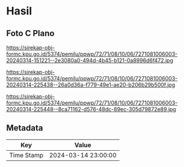 # Hasil

## Foto C Plano

https://sirekap-obj-formc.kpu.go.id/5374/pemilu/ppwp/72/71/08/10/06/7271081006003-20240314-151221--2e3080a0-494d-4b45-b121-0a8996d6f472.jpg

https://sirekap-obj-formc.kpu.go.id/5374/pemilu/ppwp/72/71/08/10/06/7271081006003-20240314-225438--26a0d36a-f779-49e1-ae20-b206b29b500f.jpg

https://sirekap-obj-formc.kpu.go.id/5374/pemilu/ppwp/72/71/08/10/06/7271081006003-20240314-225448--8ca71162-d576-48dc-89ec-305d79872e89.jpg


## Metadata

| Key        | Value               |
| ---------- | ------------------- |
| Time Stamp | 2024-03-14 23:00:00 |



